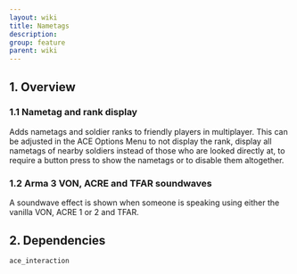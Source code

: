 ```yaml
---
layout: wiki
title: Nametags
description: 
group: feature
parent: wiki
---
```


## 1. Overview

### 1.1 Nametag and rank display
Adds nametags and soldier ranks to friendly players in multiplayer. This can be adjusted in the ACE Options Menu to not display the rank, display all nametags of nearby soldiers instead of those who are looked directly at, to require a button press to show the nametags or to disable them altogether.

### 1.2 Arma 3 VON, ACRE and TFAR soundwaves
A soundwave effect is shown when someone is speaking using either the vanilla VON, ACRE 1 or 2 and TFAR.

## 2. Dependencies

`ace_interaction`
